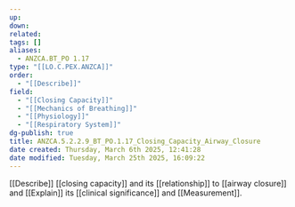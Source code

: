 ```yaml
---
up: 
down: 
related: 
tags: []
aliases:
  - ANZCA.BT_PO 1.17
type: "[[LO.C.PEX.ANZCA]]"
order:
  - "[[Describe]]"
field:
  - "[[Closing Capacity]]"
  - "[[Mechanics of Breathing]]"
  - "[[Physiology]]"
  - "[[Respiratory System]]"
dg-publish: true
title: ANZCA.5.2.2.9_BT_PO.1.17_Closing_Capacity_Airway_Closure
date created: Thursday, March 6th 2025, 12:41:28
date modified: Tuesday, March 25th 2025, 16:09:22
---
```


[[Describe]] [[closing capacity]] and its [[relationship]] to [[airway closure]] and [[Explain]] its [[clinical significance]] and [[Measurement]].
